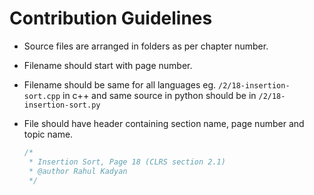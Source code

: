# Contribution Guidelines

- Source files are arranged in folders as per chapter number.
- Filename should start with page number.
- Filename should be same for all languages eg. `/2/18-insertion-sort.cpp` in c++ and same source in python should be in `/2/18-insertion-sort.py`
- File should have header containing section name, page number and topic name.

  ```c++
  /*
   * Insertion Sort, Page 18 (CLRS section 2.1)
   * @author Rahul Kadyan
   */
   ```
